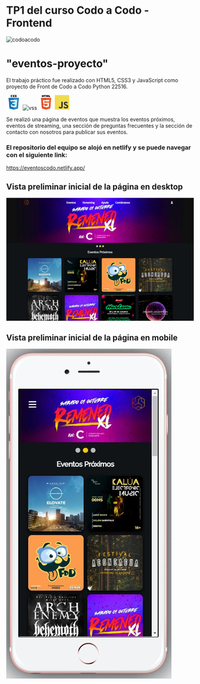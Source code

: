 # TP1 del curso Codo a Codo - Frontend 
![codoacodo](https://user-images.githubusercontent.com/83146564/137408912-013f0d0c-37d1-4dc2-a1b5-77356c1003f3.png)
# "eventos-proyecto"
El trabajo práctico fue realizado con HTML5, CSS3 y JavaScript como proyecto de Front de Codo a Codo Python 22516.
<p align="left">
<img src="https://raw.githubusercontent.com/devicons/devicon/master/icons/css3/css3-original-wordmark.svg" alt="css3" width="40" height="40"/>
<img src="https://static.wikia.nocookie.net/logopedia/images/2/25/Visual_Studio_Code_0.10.1_icon.svg/revision/latest?cb=20210722231921&path-prefix=es" alt="vss" width="40" height="40"/>
<img src="https://raw.githubusercontent.com/devicons/devicon/master/icons/html5/html5-original-wordmark.svg" alt="html5" width="40" height="40"/>
<img src="https://raw.githubusercontent.com/devicons/devicon/master/icons/javascript/javascript-original.svg" alt="javascript" width="40" height="40"/>
</p>
Se realizó una página de eventos que muestra los eventos próximos, eventos de streaming, una sección de preguntas frecuentes y la sección de contacto con nosotros para publicar sus eventos.

### El repositorio del equipo se alojó en netlify y se puede navegar con el siguiente link:
https://eventoscodo.netlify.app/

## Vista preliminar inicial de la página en desktop
<img src="https://raw.githubusercontent.com/carjes80/eventos-proyecto/main/img/comp-view.JPG" alt="javascript"/>

## Vista preliminar inicial de la página en mobile
<img src="https://raw.githubusercontent.com/carjes80/eventos-proyecto/main/img/mobile-view.JPG" alt="javascript"/>

